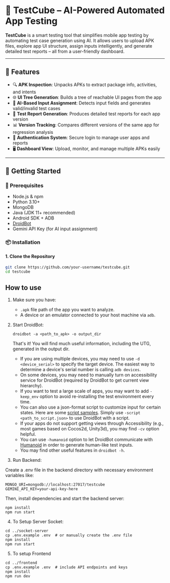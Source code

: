 # 🧪 TestCube – AI-Powered Automated App Testing

**TestCube** is a smart testing tool that simplifies mobile app testing by automating test case generation using AI. It allows users to upload APK files, explore app UI structure, assign inputs intelligently, and generate detailed test reports – all from a user-friendly dashboard.

---

## 🚀 Features

- 🔍 **APK Inspection**: Unpacks APKs to extract package info, activities, and intents
- 🌐 **UI Tree Generation**: Builds a tree of reachable UI pages from the app
- 🤖 **AI-Based Input Assignment**: Detects input fields and generates valid/invalid test cases
- 📝 **Test Report Generation**: Produces detailed test reports for each app version
- 📊 **Version Tracking**: Compares different versions of the same app for regression analysis
- 🔐 **Authentication System**: Secure login to manage user apps and reports
- 🖥️ **Dashboard View**: Upload, monitor, and manage multiple APKs easily


---


## 🧰 Getting Started

### 🔧 Prerequisites

- Node.js & npm
- Python 3.10+
- MongoDB
- Java (JDK 11+ recommended)  
- Android SDK + ADB  
- [DroidBot](https://github.com/honeynet/droidbot)  
- Gemini API Key (for AI input assignment) 

### 📦 Installation

#### 1. Clone the Repository
```bash
git clone https://github.com/your-username/testcube.git
cd testcube
```
## How to use

1. Make sure you have:

    + `.apk` file path of the app you want to analyze.
    + A device or an emulator connected to your host machine via `adb`.

2. Start DroidBot:

    ```
    droidbot -a <path_to_apk> -o output_dir
    ```
    That's it! You will find much useful information, including the UTG, generated in the output dir.

    + If you are using multiple devices, you may need to use `-d <device_serial>` to specify the target device. The easiest way to determine a device's serial number is calling `adb devices`.
    + On some devices, you may need to manually turn on accessibility service for DroidBot (required by DroidBot to get current view hierarchy).
    + If you want to test a large scale of apps, you may want to add `-keep_env` option to avoid re-installing the test environment every time.
    + You can also use a json-format script to customize input for certain states. Here are some [script samples](script_samples/). Simply use `-script <path_to_script.json>` to use DroidBot with a script.
    + If your apps do not support getting views through Accessibility (e.g., most games based on Cocos2d, Unity3d), you may find `-cv` option helpful.
    + You can use `-humanoid` option to let DroidBot communicate with [Humanoid](https://github.com/yzygitzh/Humanoid) in order to generate human-like test inputs.
    + You may find other useful features in `droidbot -h`.
  

3. Run Backend:

Create a .env file in the backend directory with necessary environment variables like:
 ```
 MONGO_URI=mongodb://localhost:27017/testcube
 GEMINI_API_KEY=your-api-key-here
 ```
 Then, install dependencies and start the backend server:

  ```
  npm install
  npm run start
  ```

4. To Setup Server Socket:

  ```
  cd ../socket-server
  cp .env.example .env  # or manually create the .env file
  npm install
  npm run start
 ```

5. To setup Frontend
```
cd ../frontend
cp .env.example .env  # include API endpoints and keys
npm install
npm run dev
```


   

